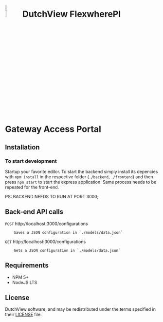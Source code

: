 # <img src="https://flexwhere.nl/wp-content/themes/FlexWhere/img/logo.png" width="10%"> DutchView FlexwherePI Gateway Access Portal

## Installation

### To start development

Startup your favorite editor. To start the backend simply install its depencies with `npm install` in the respective folder (`./backend`, `./frontend`) and then press `npm start` to start the express application. Same process needs to be repeated for the front-end.

PS: BACKEND NEEDS TO RUN AT PORT 3000; 

## Back-end API calls

`POST` http://localhost:3000/configurations

        Saves a JSON configuration in `./models/data.json`

`GET`  http://localhost:3000/configurations

        Gets a JSON configuration in `./models/data.json`

## Requirements

* NPM 5+
* NodeJS LTS

## License

DutchView software, and may be redistributed under the terms specified in their [LICENSE] file.

[LICENSE]: https://flexwhere.co.uk/wp-content/uploads/2019/03/General-Terms-and-Conditions-Dutchview-Limited-1.0.pdf
